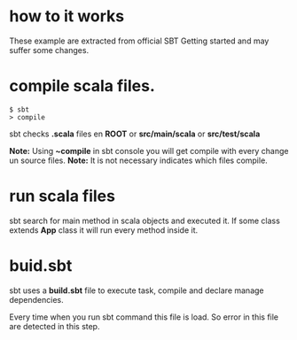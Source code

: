 # how to it works

These example are extracted from official SBT Getting started and may suffer some changes.

# compile scala files.

    $ sbt
    > compile

  sbt checks **.scala** files en **ROOT** or **src/main/scala** or **src/test/scala**


   **Note:** Using **~compile** in sbt console you will get compile with every change un source files.
   **Note:** It is not necessary indicates which files compile.

# run scala files

   sbt search for main method in scala objects and executed it. If some class extends **App** class it will run every method inside it.

# buid.sbt

   sbt uses a **build.sbt** file to execute task, compile and declare manage dependencies.

  Every time when you run sbt command this file is load. So error in this file are detected in this step.
